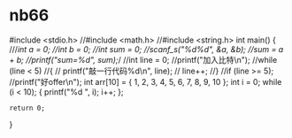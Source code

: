 # nb66
#include <stdio.h>
//#include <math.h>
//#include <string.h>
int main()
{
	///*int a = 0;
	//int b = 0;
	//int sum = 0;
	//scanf_s("%d%d", &a, &b);
	//sum = a + b;
	//printf("sum=%d", sum);*/
	//int line = 0;
	//printf("加入比特\n");
	//while (line < 5)
	//{
	//	printf("敲一行代码%d\n", line);
	//	line++;
	//}
	//if (line >= 5);
	//printf("好offer\n");
	int arr[10] = { 1, 2, 3, 4, 5, 6, 7, 8, 9, 10 };
	int i = 0;
	while (i < 10);
	{
		printf("%d ", i);
		i++;
	};

	return 0;
}

